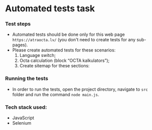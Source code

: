 # Automated tests task

### Test steps

- Automated tests should be done only for this web page `https://atraocta.lv/` (you don't need to create tests for any sub-pages).
- Please create automated tests for these scenarios:
  1. Language switch;
  2. Octa calculation (block “OCTA kalkulators”);
  3. Create sitemap for these sections:

### Running the tests

- In order to run the tests, open the project directory, navigate to `src` folder and run the command `node main.js`.

### Tech stack used:

- JavaScript
- Selenium
